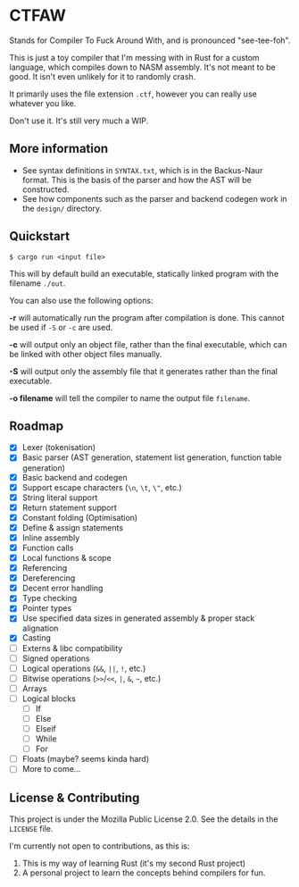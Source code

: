 # CTFAW
Stands for Compiler To Fuck Around With, and is pronounced "see-tee-foh".

This is just a toy compiler that I'm messing with in Rust for a custom language, which compiles down to NASM assembly. It's not meant to be good. It isn't even unlikely for it to randomly crash.

It primarily uses the file extension `.ctf`, however you can really use whatever you like.

Don't use it. It's still very much a WIP.

## More information

- See syntax definitions in `SYNTAX.txt`, which is in the Backus-Naur format. This is the basis of the parser and how the AST will be constructed.
- See how components such as the parser and backend codegen work in the `design/` directory.

## Quickstart

```shell
$ cargo run <input file>
```
This will by default build an executable, statically linked program with the filename `./out`.

You can also use the following options:

**-r** will automatically run the program after compilation is done. This cannot be used if `-S` or `-c` are used.

**-c** will output only an object file, rather than the final executable, which can be linked with other object files manually.

**-S** will output only the assembly file that it generates rather than the final executable.

**-o filename** will tell the compiler to name the output file `filename`. 

## Roadmap

- [X] Lexer (tokenisation)
- [X] Basic parser (AST generation, statement list generation, function table generation)
- [X] Basic backend and codegen
- [X] Support escape characters (`\n`, `\t`, `\"`, etc.)
- [X] String literal support
- [X] Return statement support
- [X] Constant folding (Optimisation)
- [X] Define & assign statements
- [X] Inline assembly
- [X] Function calls
- [X] Local functions & scope
- [X] Referencing
- [X] Dereferencing
- [X] Decent error handling
- [X] Type checking
- [X] Pointer types
- [X] Use specified data sizes in generated assembly & proper stack alignation
- [X] Casting
- [ ] Externs & libc compatibility
- [ ] Signed operations
- [ ] Logical operations (`&&`, `||`, `!`, etc.)
- [ ] Bitwise operations (`>>`/`<<`, `|`, `&`, `~`, etc.)
- [ ] Arrays
- [ ] Logical blocks
    - [ ] If
    - [ ] Else
    - [ ] Elseif
    - [ ] While
    - [ ] For
- [ ] Floats (maybe? seems kinda hard)
- [ ] More to come...

## License & Contributing

This project is under the Mozilla Public License 2.0. See the details in the `LICENSE` file.

I'm currently not open to contributions, as this is:

1. This is my way of learning Rust (it's my second Rust project)
2. A personal project to learn the concepts behind compilers for fun.
